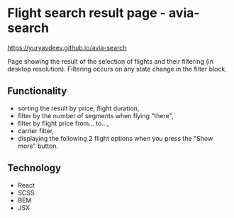 # Flight search result page - avia-search  

https://yuryavdeev.github.io/avia-search  

Page showing the result of the selection of flights and their filtering (in desktop resolution).
Filtering occurs on any state change in the filter block.     

## Functionality    
- sorting the result by price, flight duration,   
- filter by the number of segments when flying "there",    
- filter by flight price from... to...,    
- carrier filter,    
- displaying the following 2 flight options when you press the "Show more" button.    

## Technology            
- React    
- SCSS   
- BEM    
- JSX    
